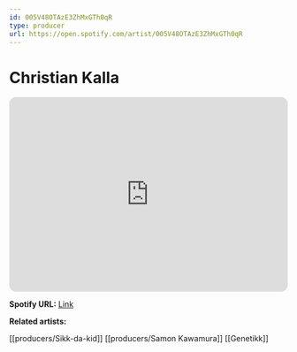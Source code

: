 ```yaml
---
id: 005V48OTAzE3ZhMxGTh0qR
type: producer
url: https://open.spotify.com/artist/005V48OTAzE3ZhMxGTh0qR
---
```

# Christian Kalla

<iframe style="border-radius:12px" src="https://open.spotify.com/embed/artist/005V48OTAzE3ZhMxGTh0qR" width="100%" height="352" frameBorder="0" allowfullscreen="" allow="autoplay; clipboard-write; encrypted-media; fullscreen; picture-in-picture" loading="lazy"></iframe>

**Spotify URL:** [Link](https://open.spotify.com/artist/005V48OTAzE3ZhMxGTh0qR)

**Related artists:**

[[producers/Sikk-da-kid]]
[[producers/Samon Kawamura]]
[[Genetikk]]
